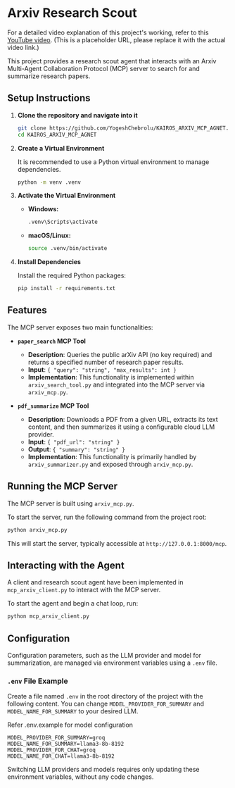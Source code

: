 # Arxiv Research Scout

For a detailed video explanation of this project's working, refer to this [YouTube video](https://www.youtube.com/watch?v=dQw4w9WgXcQ). (This is a placeholder URL, please replace it with the actual video link.)

This project provides a research scout agent that interacts with an Arxiv Multi-Agent Collaboration Protocol (MCP) server to search for and summarize research papers.

## Setup Instructions

1.  **Clone the repository and navigate into it**

    ```bash
    git clone https://github.com/YogeshChebrolu/KAIROS_ARXIV_MCP_AGNET.git
    cd KAIROS_ARXIV_MCP_AGNET
    ```

2.  **Create a Virtual Environment**

    It is recommended to use a Python virtual environment to manage dependencies.

    ```bash
    python -m venv .venv
    ```

3.  **Activate the Virtual Environment**

    -   **Windows:**

        ```bash
        .venv\Scripts\activate
        ```

    -   **macOS/Linux:**

        ```bash
        source .venv/bin/activate
        ```

4.  **Install Dependencies**

    Install the required Python packages:

    ```bash
    pip install -r requirements.txt
    ```

## Features

The MCP server exposes two main functionalities:

-   **`paper_search` MCP Tool**
    -   **Description**: Queries the public arXiv API (no key required) and returns a specified number of research paper results.
    -   **Input**: `{ "query": "string", "max_results": int }`
    -   **Implementation**: This functionality is implemented within `arxiv_search_tool.py` and integrated into the MCP server via `arxiv_mcp.py`.

-   **`pdf_summarize` MCP Tool**
    -   **Description**: Downloads a PDF from a given URL, extracts its text content, and then summarizes it using a configurable cloud LLM provider.
    -   **Input**: `{ "pdf_url": "string" }`
    -   **Output**: `{ "summary": "string" }`
    -   **Implementation**: This functionality is primarily handled by `arxiv_summarizer.py` and exposed through `arxiv_mcp.py`.

## Running the MCP Server

The MCP server is built using `arxiv_mcp.py`.

To start the server, run the following command from the project root:

```bash
python arxiv_mcp.py
```

This will start the server, typically accessible at `http://127.0.0.1:8000/mcp`.

## Interacting with the Agent

A client and research scout agent have been implemented in `mcp_arxiv_client.py` to interact with the MCP server.

To start the agent and begin a chat loop, run:

```bash
python mcp_arxiv_client.py
```

## Configuration

Configuration parameters, such as the LLM provider and model for summarization, are managed via environment variables using a `.env` file.

### `.env` File Example

Create a file named `.env` in the root directory of the project with the following content. You can change `MODEL_PROVIDER_FOR_SUMMARY` and `MODEL_NAME_FOR_SUMMARY` to your desired LLM.

Refer .env.example for model configuration

```
MODEL_PROVIDER_FOR_SUMMARY=groq
MODEL_NAME_FOR_SUMMARY=llama3-8b-8192
MODEL_PROVIDER_FOR_CHAT=groq
MODEL_NAME_FOR_CHAT=llama3-8b-8192
```

Switching LLM providers and models requires only updating these environment variables, without any code changes.
